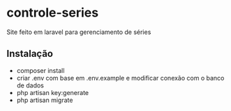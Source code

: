 # controle-series
Site feito em laravel para gerenciamento de séries

## Instalação

* composer install
* criar .env com base em .env.example e modificar conexão com o banco de dados
* php artisan key:generate
* php artisan migrate
